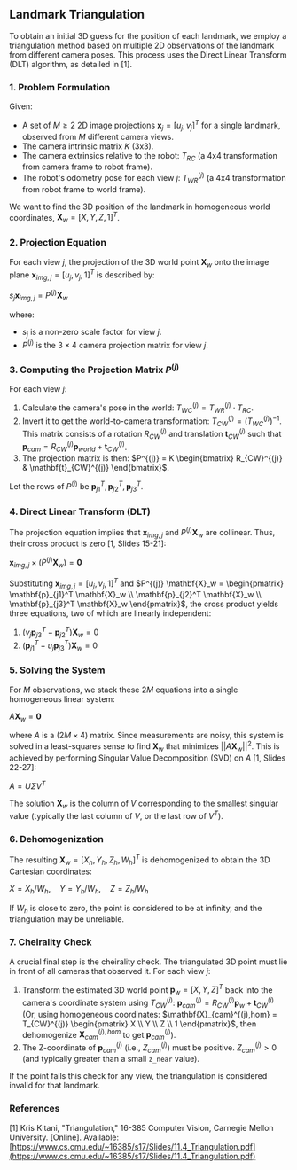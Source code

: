 ## Landmark Triangulation

To obtain an initial 3D guess for the position of each landmark, we employ a triangulation method based on multiple 2D observations of the landmark from different camera poses. This process uses the Direct Linear Transform (DLT) algorithm, as detailed in [1].

### 1. Problem Formulation

Given:
*   A set of $M \ge 2$ 2D image projections $\mathbf{x}_j = [u_j, v_j]^T$ for a single landmark, observed from $M$ different camera views.
*   The camera intrinsic matrix $K$ (3x3).
*   The camera extrinsics relative to the robot: $T_{RC}$ (a 4x4 transformation from camera frame to robot frame).
*   The robot's odometry pose for each view $j$: $T_{WR}^{(j)}$ (a 4x4 transformation from robot frame to world frame).

We want to find the 3D position of the landmark in homogeneous world coordinates, $\mathbf{X}_w = [X, Y, Z, 1]^T$.

### 2. Projection Equation

For each view $j$, the projection of the 3D world point $\mathbf{X}_w$ onto the image plane $\mathbf{x}_{img, j} = [u_j, v_j, 1]^T$ is described by:

$s_j \mathbf{x}_{img, j} = P^{(j)} \mathbf{X}_w$

where:
*   $s_j$ is a non-zero scale factor for view $j$.
*   $P^{(j)}$ is the $3 \times 4$ camera projection matrix for view $j$.

### 3. Computing the Projection Matrix $P^{(j)}$

For each view $j$:
1.  Calculate the camera's pose in the world: $T_{WC}^{(j)} = T_{WR}^{(j)} \cdot T_{RC}$.
2.  Invert it to get the world-to-camera transformation: $T_{CW}^{(j)} = (T_{WC}^{(j)})^{-1}$. This matrix consists of a rotation $R_{CW}^{(j)}$ and translation $\mathbf{t}_{CW}^{(j)}$ such that $\mathbf{p}_{cam} = R_{CW}^{(j)} \mathbf{p}_{world} + \mathbf{t}_{CW}^{(j)}$.
3.  The projection matrix is then: $P^{(j)} = K \begin{bmatrix} R_{CW}^{(j)} & \mathbf{t}_{CW}^{(j)} \end{bmatrix}$.

Let the rows of $P^{(j)}$ be $\mathbf{p}_{j1}^T, \mathbf{p}_{j2}^T, \mathbf{p}_{j3}^T$.

### 4. Direct Linear Transform (DLT)

The projection equation implies that $\mathbf{x}_{img, j}$ and $P^{(j)} \mathbf{X}_w$ are collinear. Thus, their cross product is zero [1, Slides 15-21]:

$\mathbf{x}_{img, j} \times (P^{(j)} \mathbf{X}_w) = \mathbf{0}$

Substituting $\mathbf{x}_{img, j} = [u_j, v_j, 1]^T$ and $P^{(j)} \mathbf{X}_w = \begin{pmatrix} \mathbf{p}_{j1}^T \mathbf{X}_w \\ \mathbf{p}_{j2}^T \mathbf{X}_w \\ \mathbf{p}_{j3}^T \mathbf{X}_w \end{pmatrix}$, the cross product yields three equations, two of which are linearly independent:

1.  $(v_j \mathbf{p}_{j3}^T - \mathbf{p}_{j2}^T) \mathbf{X}_w = 0$
2.  $(\mathbf{p}_{j1}^T - u_j \mathbf{p}_{j3}^T) \mathbf{X}_w = 0$

### 5. Solving the System

For $M$ observations, we stack these $2M$ equations into a single homogeneous linear system:

$A \mathbf{X}_w = \mathbf{0}$

where $A$ is a $(2M \times 4)$ matrix. Since measurements are noisy, this system is solved in a least-squares sense to find $\mathbf{X}_w$ that minimizes $||A \mathbf{X}_w||^2$. This is achieved by performing Singular Value Decomposition (SVD) on $A$ [1, Slides 22-27]:

$A = U \Sigma V^T$

The solution $\mathbf{X}_w$ is the column of $V$ corresponding to the smallest singular value (typically the last column of $V$, or the last row of $V^T$).

### 6. Dehomogenization

The resulting $\mathbf{X}_w = [X_h, Y_h, Z_h, W_h]^T$ is dehomogenized to obtain the 3D Cartesian coordinates:

$X = X_h / W_h, \quad Y = Y_h / W_h, \quad Z = Z_h / W_h$

If $W_h$ is close to zero, the point is considered to be at infinity, and the triangulation may be unreliable.

### 7. Cheirality Check

A crucial final step is the cheirality check. The triangulated 3D point must lie in front of all cameras that observed it. For each view $j$:
1.  Transform the estimated 3D world point $\mathbf{p}_w = [X, Y, Z]^T$ back into the camera's coordinate system using $T_{CW}^{(j)}$:
    $\mathbf{p}_{cam}^{(j)} = R_{CW}^{(j)} \mathbf{p}_w + \mathbf{t}_{CW}^{(j)}$
    (Or, using homogeneous coordinates: $\mathbf{X}_{cam}^{(j),hom} = T_{CW}^{(j)} \begin{pmatrix} X \\ Y \\ Z \\ 1 \end{pmatrix}$, then dehomogenize $\mathbf{X}_{cam}^{(j),hom}$ to get $\mathbf{p}_{cam}^{(j)}$).
2.  The Z-coordinate of $\mathbf{p}_{cam}^{(j)}$ (i.e., $Z_{cam}^{(j)}$) must be positive.
    $Z_{cam}^{(j)} > 0$ (and typically greater than a small `z_near` value).

If the point fails this check for any view, the triangulation is considered invalid for that landmark.

### References

[1] Kris Kitani, "Triangulation," 16-385 Computer Vision, Carnegie Mellon University. [Online]. Available: [https://www.cs.cmu.edu/~16385/s17/Slides/11.4_Triangulation.pdf](https://www.cs.cmu.edu/~16385/s17/Slides/11.4_Triangulation.pdf)
